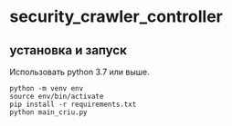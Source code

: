 # security_crawler_controller
## установка и запуск
Использовать python 3.7 или выше.
```
python -m venv env
source env/bin/activate
pip install -r requirements.txt 
python main_criu.py
```
